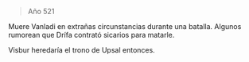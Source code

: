 > Año 521

Muere Vanladi en extrañas circunstancias durante una batalla. Algunos rumorean que Drífa contrató sicarios para matarle.

Visbur heredaría el trono de Upsal entonces.